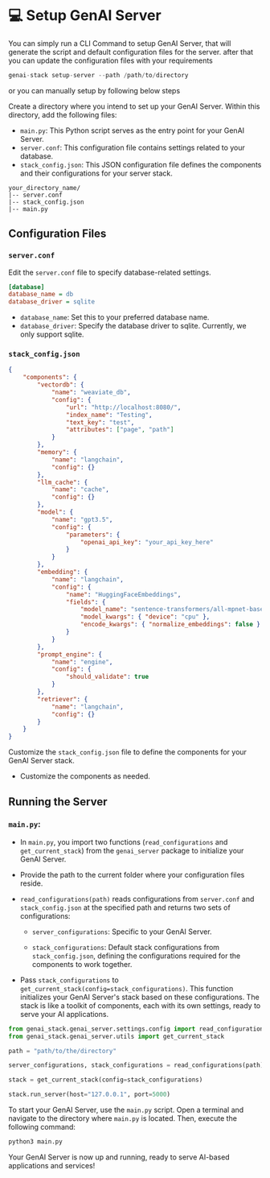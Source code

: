 # 💻 Setup GenAI Server

You can simply run a CLI Command to setup GenAI Server, that will generate the script and default configuration files for the server. after that you can update the configuration files with your requirements

```py
genai-stack setup-server --path /path/to/directory
```

or you can manually setup by following below steps

Create a directory where you intend to set up your GenAI Server. Within this directory, add the following files:

-   `main.py`: This Python script serves as the entry point for your GenAI Server.
-   `server.conf`: This configuration file contains settings related to your database.
-   `stack_config.json`: This JSON configuration file defines the components and their configurations for your server stack.

```
your_directory_name/
|-- server.conf
|-- stack_config.json
|-- main.py
```

## Configuration Files

### `server.conf`

Edit the `server.conf` file to specify database-related settings.

```ini
[database]
database_name = db
database_driver = sqlite
```

-   `database_name`: Set this to your preferred database name.
-   `database_driver`: Specify the database driver to sqlite. Currently, we only support sqlite.

### `stack_config.json`

```json
{
    "components": {
        "vectordb": {
            "name": "weaviate_db",
            "config": {
                "url": "http://localhost:8080/",
                "index_name": "Testing",
                "text_key": "test",
                "attributes": ["page", "path"]
            }
        },
        "memory": {
            "name": "langchain",
            "config": {}
        },
        "llm_cache": {
            "name": "cache",
            "config": {}
        },
        "model": {
            "name": "gpt3.5",
            "config": {
                "parameters": {
                    "openai_api_key": "your_api_key_here"
                }
            }
        },
        "embedding": {
            "name": "langchain",
            "config": {
                "name": "HuggingFaceEmbeddings",
                "fields": {
                    "model_name": "sentence-transformers/all-mpnet-base-v2",
                    "model_kwargs": { "device": "cpu" },
                    "encode_kwargs": { "normalize_embeddings": false }
                }
            }
        },
        "prompt_engine": {
            "name": "engine",
            "config": {
                "should_validate": true
            }
        },
        "retriever": {
            "name": "langchain",
            "config": {}
        }
    }
}
```

Customize the `stack_config.json` file to define the components for your GenAI Server stack.

-   Customize the components as needed.

## Running the Server

### `main.py`:

-   In `main.py`, you import two functions (`read_configurations` and `get_current_stack`) from the `genai_server` package to initialize your GenAI Server.

-   Provide the path to the current folder where your configuration files reside.

-   `read_configurations(path)` reads configurations from `server.conf` and `stack_config.json` at the specified path and returns two sets of configurations:

    -   `server_configurations`: Specific to your GenAI Server.

    -   `stack_configurations`: Default stack configurations from `stack_config.json`, defining the configurations required for the components to work together.

-   Pass `stack_configurations` to `get_current_stack(config=stack_configurations)`. This function initializes your GenAI Server's stack based on these configurations. The stack is like a toolkit of components, each with its own settings, ready to serve your AI applications.

```py
from genai_stack.genai_server.settings.config import read_configurations
from genai_stack.genai_server.utils import get_current_stack

path = "path/to/the/directory"

server_configurations, stack_configurations = read_configurations(path)

stack = get_current_stack(config=stack_configurations)

stack.run_server(host="127.0.0.1", port=5000)
```

To start your GenAI Server, use the `main.py` script. Open a terminal and navigate to the directory where `main.py` is located. Then, execute the following command:

```bash
python3 main.py
```

Your GenAI Server is now up and running, ready to serve AI-based applications and services!
